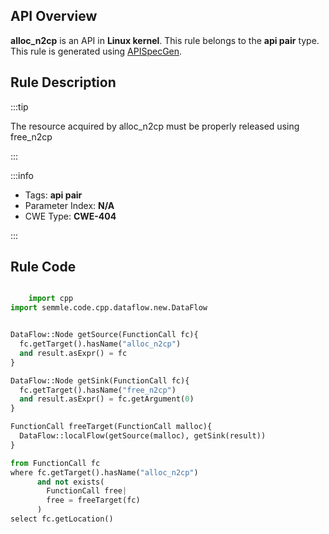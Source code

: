 ---
---


## API Overview
**alloc_n2cp** is an API in **Linux kernel**. This rule belongs to the **api pair** type. This rule is generated using [APISpecGen](../../tools/APISpecGen).
## Rule Description

:::tip

The resource acquired by alloc_n2cp must be properly released using free_n2cp

:::

:::info

- Tags: **api pair**
- Parameter Index: **N/A**
- CWE Type: **CWE-404**

:::

## Rule Code
```python

    import cpp
import semmle.code.cpp.dataflow.new.DataFlow


DataFlow::Node getSource(FunctionCall fc){
  fc.getTarget().hasName("alloc_n2cp")
  and result.asExpr() = fc
}

DataFlow::Node getSink(FunctionCall fc){
  fc.getTarget().hasName("free_n2cp")
  and result.asExpr() = fc.getArgument(0)
}

FunctionCall freeTarget(FunctionCall malloc){
  DataFlow::localFlow(getSource(malloc), getSink(result))
}

from FunctionCall fc
where fc.getTarget().hasName("alloc_n2cp")
      and not exists(
        FunctionCall free| 
        free = freeTarget(fc)
      )
select fc.getLocation()

    
```